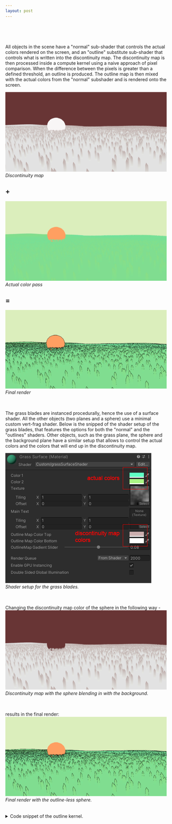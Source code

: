 ```yaml
---
layout: post
---
```


<div style="height: 50px;"></div>

All objects in the scene have a "normal" sub-shader that controls the actual colors rendered on the screen, and an "outline" substitute sub-shader that controls what is written into the discontinuity map. The discontinuity map is then processed inside a compute kernel using a naive approach of pixel comparison. When the difference between the pixels is greater than a defined threshold, an outline is produced. The outline map is then mixed with the actual colors from the "normal" subshader and is rendered onto the screen.

![Alt text](/assets/images/outlines/discontinuity_map_full.png) 
*Discontinuity map*

## +

![Alt text](/assets/images/outlines/colors_full.png) 
*Actual color pass*

## =

![Alt text](/assets/images/outlines/outlines_full.png) 
*Final render*

<div style="height: 20px;"></div>

The grass blades are instanced procedurally, hence the use of a surface shader. All the other objects (two planes and a sphere) use a minimal custom vert-frag shader. Below is the snipped of the shader setup of the grass blades, that features the options for both the "normal" and the "outlines" shaders. Other objects, such as the grass plane, the sphere and the background plane have a similar setup that allows to control the actual colors and the colors that will end up in the discontinuity map.

![Alt text](/assets/images/outlines/editor.png) 
*Shader setup for the grass blades.*

<div style="height: 20px;"></div>


Changing the discontinuity map color of the sphere in the following way -
![Alt text](/assets/images/outlines/discontinuity_map_edited.png) 
*Discontinuity map with the sphere blending in with the background.*

<div style="height: 20px;"></div>

results in the final render:
![Alt text](/assets/images/outlines/outlines_edited.png) 
*Final render with the outline-less sphere.*

<div style="height: 20px;"></div>

<details>
<summary>Code snippet of the outline kernel.</summary>
	{% include outline_compute_shader_code.html %}
</details>